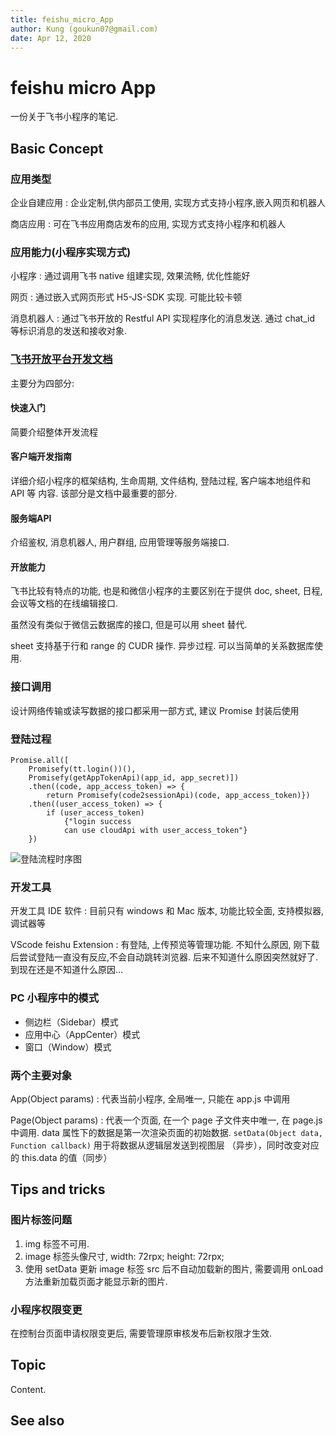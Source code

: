 ```yaml
---
title: feishu_micro_App
author: Kung (goukun07@gmail.com)
date: Apr 12, 2020
---
```


# feishu micro App

一份关于飞书小程序的笔记.

## Basic Concept

### 应用类型

企业自建应用
:   企业定制,供内部员工使用, 实现方式支持小程序,嵌入网页和机器人

商店应用
:   可在飞书应用商店发布的应用, 实现方式支持小程序和机器人

### 应用能力(小程序实现方式)

小程序
:   通过调用飞书 native 组建实现, 效果流畅, 优化性能好

网页
:   通过嵌入式网页形式 H5-JS-SDK 实现. 可能比较卡顿

消息机器人
:   通过飞书开放的 Restful API 实现程序化的消息发送. 通过 chat\_id
    等标识消息的发送和接收对象.

### [飞书开放平台开发文档]

主要分为四部分:

#### 快速入门

简要介绍整体开发流程

#### 客户端开发指南

详细介绍小程序的框架结构, 生命周期, 文件结构, 登陆过程, 客户端本地组件和 API 等
内容.
该部分是文档中最重要的部分.

#### 服务端API

介绍鉴权, 消息机器人, 用户群组, 应用管理等服务端接口.

#### 开放能力

飞书比较有特点的功能, 也是和微信小程序的主要区别在于提供 doc, sheet, 日程,
会议等文档的在线编辑接口.

虽然没有类似于微信云数据库的接口, 但是可以用 sheet 替代.

sheet 支持基于行和 range 的 CUDR 操作. 异步过程. 可以当简单的关系数据库使用.

### 接口调用

设计网络传输或读写数据的接口都采用一部方式, 建议 Promise 封装后使用

### 登陆过程

```
Promise.all([
    Promisefy(tt.login())(),
    Promisefy(getAppTokenApi)(app_id, app_secret)])
    .then((code, app_access_token) => {
        return Promisefy(code2sessionApi)(code, app_access_token)})
    .then((user_access_token) => {
        if (user_access_token)
            {"login success
            can use cloudApi with user_access_token"}
    })
```

![登陆流程时序图](https://sf1-ttcdn-tos.pstatp.com/obj/website-img/e4c72c3e1ce45facde26af0847540e75_Q5vBAYAj32.png "登陆时序图")

### 开发工具

开发工具 IDE 软件
:   目前只有 windows 和 Mac 版本, 功能比较全面, 支持模拟器, 调试器等

VScode feishu Extension
:   有登陆, 上传预览等管理功能. 不知什么原因,
    刚下载后尝试登陆一直没有反应,不会自动跳转浏览器.
    后来不知道什么原因突然就好了. 到现在还是不知道什么原因...

### PC 小程序中的模式

-   侧边栏（Sidebar）模式
-   应用中心（AppCenter）模式
-   窗口（Window）模式

### 两个主要对象

App(Object params)
:   代表当前小程序, 全局唯一, 只能在 app.js 中调用

Page(Object params)
:   代表一个页面, 在一个 page 子文件夹中唯一, 在 page.js 中调用.
    data 属性下的数据是第一次渲染页面的初始数据.
    `setData(Object data, Function callback)` 用于将数据从逻辑层发送到视图层
    （异步），同时改变对应的 this.data 的值（同步）

## Tips and tricks

### 图片标签问题

1.  img 标签不可用.
1.  image 标签头像尺寸, width: 72rpx; height: 72rpx;
1.  使用 setData 更新 image 标签 src 后不自动加载新的图片, 需要调用 onLoad
    方法重新加载页面才能显示新的图片.

### 小程序权限变更

在控制台页面申请权限变更后, 需要管理原审核发布后新权限才生效.

## Topic

Content.

## See also

[飞书开放平台开发文档]: https://open.feishu.cn/document/uQjL04CN/ucDOz4yN4MjL3gzM "飞书开放平台开发文档"
